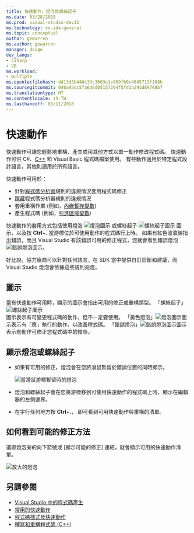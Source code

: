 ```yaml
---
title: 快速動作、燈泡及螺絲起子
ms.date: 03/28/2018
ms.prod: visual-studio-dev15
ms.technology: vs-ide-general
ms.topic: conceptual
author: gewarren
ms.author: gewarren
manager: douge
dev_langs:
- CSharp
- VB
ms.workload:
- multiple
ms.openlocfilehash: d413d5b440c39c3603e1e909fb0c4645719f188b
ms.sourcegitcommit: 046a9adc5fa6d6d05157204f5fd1a291d89760b7
ms.translationtype: HT
ms.contentlocale: zh-TW
ms.lasthandoff: 05/11/2018
---
```

# <a name="quick-actions"></a>快速動作

快速動作可讓您輕鬆地重構、產生或用其他方式以單一動作修改程式碼。 快速動作可供 C#、[C++](/cpp/ide/writing-and-refactoring-code-cpp) 和 Visual Basic 程式碼檔案使用。 有些動作適用於特定程式設計語言，其他則適用於所有語言。

快速動作可用於：

- 針對[程式碼分析器](../code-quality/roslyn-analyzers-overview.md)規則的違規情況套用程式碼修正
- [隱藏](../code-quality/use-roslyn-analyzers.md)程式碼分析器規則的違規情況
- 套用重構作業 (例如，[內嵌暫存變數](../ide/reference/inline-temporary-variable.md))
- 產生程式碼 (例如，[引進區域變數](../ide/reference/introduce-local-variable.md))

快速動作的套用方式包括使用燈泡 ![燈泡圖示](media/light-bulb-icon.png) 或螺絲起子 ![螺絲起子圖示](media/screwdriver-icon.png) 圖示，以及按 **Ctrl**+**.** 當游標位於可使用動作的程式碼行上時。 如果有紅色波浪線指出錯誤，而且 Visual Studio 有該錯誤可用的修正程式，您就會看到錯誤燈泡 ![錯誤燈泡圖示](media/error-light-bulb-icon.png)。

好比說，協力廠商可以針對任何語言，在 SDK 當中提供自訂診斷和建議，而 Visual Studio 燈泡會依據這些規則亮燈。

## <a name="icons"></a>圖示

當有快速動作可用時，顯示的圖示會指出可用的修正或重構類型。 「螺絲起子」![螺絲起子圖示](media/screwdriver-icon.png)圖示表示有可變更程式碼的動作，但不一定要使用。 「黃色燈泡」![燈泡圖示](media/light-bulb-icon.png)圖示表示有「應」執行的動作，以改善程式碼。 「錯誤燈泡」![錯誤燈泡圖示](media/error-light-bulb-icon.png)圖示表示有動作可修正您程式碼中的錯誤。

## <a name="to-see-a-light-bulb-or-screwdriver"></a>顯示燈泡或螺絲起子

- 如果有可用的修正，燈泡會在您將滑鼠暫留於錯誤位置的同時顯示。

   ![當滑鼠游標暫留時的燈泡](../ide/media/vs2015_lightbulb_hover.png)

- 燈泡和螺絲起子會在您將游標移到可使用快速動作的程式碼上時，顯示在編輯器的左側邊界。

- 在字行任何地方按 **Ctrl**+**.**， 即可看到可用快速動作與重構的清單。

## <a name="to-see-potential-fixes"></a>如何看到可能的修正方法

選取燈泡旁的向下箭號或 [顯示可能的修正] 連結，就會顯示可用的快速動作清單。

![放大的燈泡](../ide/media/vs2015_lightbulb_hover_expanded.png)

## <a name="see-also"></a>另請參閱

- [Visual Studio 中的程式碼產生](../ide/code-generation-in-visual-studio.md)
- [常用的快速動作](../ide/common-quick-actions.md)
- [程式碼樣式及快速動作](../ide/code-styles-and-quick-actions.md)
- [撰寫和重構程式碼 (C++)](/cpp/ide/writing-and-refactoring-code-cpp)